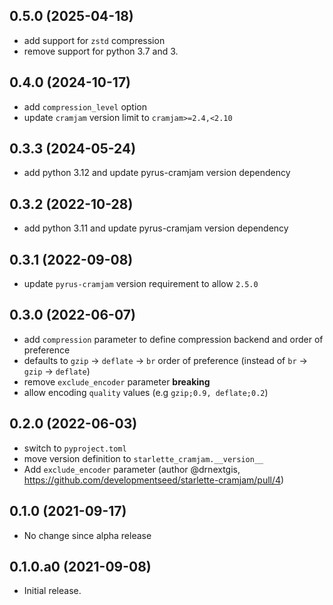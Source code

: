 ## 0.5.0 (2025-04-18)

- add support for `zstd` compression
- remove support for python 3.7 and 3.

## 0.4.0 (2024-10-17)

- add `compression_level` option
- update `cramjam` version limit to `cramjam>=2.4,<2.10`

## 0.3.3 (2024-05-24)

- add python 3.12 and update pyrus-cramjam version dependency

## 0.3.2 (2022-10-28)

- add python 3.11 and update pyrus-cramjam version dependency

## 0.3.1 (2022-09-08)

- update `pyrus-cramjam` version requirement to allow `2.5.0`

## 0.3.0 (2022-06-07)

- add `compression` parameter to define compression backend and order of preference
- defaults to `gzip` -> `deflate` -> `br` order of preference (instead of `br` -> `gzip` -> `deflate`)
- remove `exclude_encoder` parameter **breaking**
- allow encoding `quality` values (e.g `gzip;0.9, deflate;0.2`)

## 0.2.0 (2022-06-03)

- switch to `pyproject.toml`
- move version definition to `starlette_cramjam.__version__`
- Add `exclude_encoder` parameter (author @drnextgis, https://github.com/developmentseed/starlette-cramjam/pull/4)

## 0.1.0 (2021-09-17)

- No change since alpha release

## 0.1.0.a0 (2021-09-08)

- Initial release.
